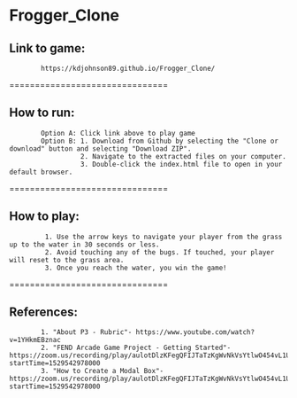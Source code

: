 Frogger_Clone
===============================

## Link to game: 
            https://kdjohnson89.github.io/Frogger_Clone/

===============================

## How to run: 
            Option A: Click link above to play game
            Option B: 1. Download from Github by selecting the "Clone or download" button and selecting "Download ZIP".
                      2. Navigate to the extracted files on your computer.
                      3. Double-click the index.html file to open in your default browser.
                      
===============================

## How to play: 
             1. Use the arrow keys to navigate your player from the grass up to the water in 30 seconds or less.
             2. Avoid touching any of the bugs. If touched, your player will reset to the grass area.
             3. Once you reach the water, you win the game!
             
===============================

## References: 
            1. "About P3 - Rubric"- https://www.youtube.com/watch?v=1YHkmEBznac
            2. "FEND Arcade Game Project - Getting Started"- https://zoom.us/recording/play/aulotDlzKFegQFIJTaTzKgWvNkVsYtlwO454vL1UPE1Cm6lOUBQCtfVurPOIAGAS?startTime=1529542978000
            3. "How to Create a Modal Box"- https://zoom.us/recording/play/aulotDlzKFegQFIJTaTzKgWvNkVsYtlwO454vL1UPE1Cm6lOUBQCtfVurPOIAGAS?startTime=1529542978000

